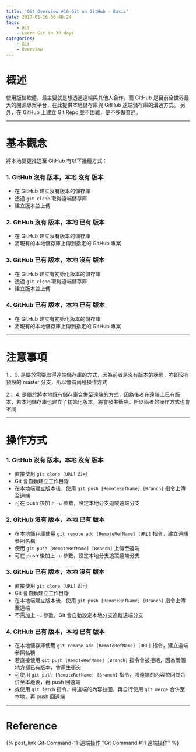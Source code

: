 ```yaml
---
title: 'Git Overview #16 Git on GitHub - Basic'
date: 2017-01-16 00:40:24
tags: 
    - Git
    - Learn Git in 30 days
categories: 
    - Git
    - Overview
---
```

# 概述
使用版控軟體，最主要就是想透過遠端與其他人合作，而 GitHub 是目前全世界最大的開源專案平台，在此提供本地儲存庫與 GitHub 遠端儲存庫的溝通方式。
另外，在 GitHub 上建立 Git Repo 並不困難，便不多做贅述。

<!-- more -->

---

# 基本觀念
將本地變更推送至 GitHub 有以下幾種方式：

### 1. GitHub **沒有** 版本，本地 **沒有** 版本
- 在 GitHub 建立沒有版本的儲存庫
- 透過 `git clone` 取得遠端儲存庫
- 建立版本並上傳

### 2. GitHub **沒有** 版本，本地 **已有** 版本
- 在 GitHub 建立沒有版本的儲存庫
- 將現有的本地儲存庫上傳到指定的 GitHub 專案 

### 3. GitHub **已有** 版本，本地 **沒有** 版本
- 在 GitHub 建立有初始化版本的儲存庫
- 透過 `git clone` 取得遠端儲存庫
- 建立版本並上傳 

### 4. GitHub **已有** 版本，本地 **已有** 版本
- 在 GitHub 建立有初始化版本的儲存庫
- 將現有的本地儲存庫上傳到指定的 GitHub 專案

---

# 注意事項
1.、3. 是屬於需要取得遠端儲存庫的方式，因為前者是沒有版本的狀態，亦即沒有預設的 master 分支，所以會有兩種操作方式
 

2.、4. 是屬於將本地既有儲存庫合併至遠端的方式，因為後者在遠端上已有版本，若本地儲存庫也建立了初始化版本，將會發生衝突，所以兩者的操作方式也會不同
 
---
 
# 操作方式

### 1. GitHub **沒有** 版本，本地 **沒有** 版本
- 直接使用 `git clone [URL]` 即可
- Git 會自動建立工作目錄
- 在本地端建立版本後，使用 `git push [RemoteRefName] [Branch]` 指令上傳至遠端
- 可在 push 後加上 `-u` 參數，設定本地分支追蹤遠端分支   

### 2. GitHub **沒有** 版本，本地 **已有** 版本
- 在本地儲存庫使用 `git remote add [RemoteRefName] [URL]` 指令，建立遠端參照名稱
- 使用 `git push [RemoteRefName] [Branch]` 上傳至遠端
- 可在 push 後加上 `-u` 參數，設定本地分支追蹤遠端分支

### 3. GitHub **已有** 版本，本地 **沒有** 版本
- 直接使用 `git clone [URL]` 即可
- Git 會自動建立工作目錄
- 在本地端建立版本後，使用 `git push [RemoteRefName] [Branch]` 指令上傳至遠端
- 不需加上 `-u` 參數，Git 會自動設定本地分支追蹤遠端分支

### 4. GitHub **已有** 版本，本地 **已有** 版本
- 在本地儲存庫使用 `git remote add [RemoteRefName] [URL]` 指令，建立遠端參照名稱
- 若直接使用 `git push [RemoteRefName] [Branch]` 指令會被拒絕，因為兩個地方都已有版本，會產生衝突
- 可使用 `git pull [RemoteRefName] [Branch]` 指令，將遠端的內容拉回並合併至本地後，再 push 回遠端
- 或使用 `git fetch` 指令，將遠端的內容拉回，再自行使用 `git merge` 合併至本地，再 push 回遠端

---

# Reference
{% post_link Git-Command-11-遠端操作 "Git Command #11 遠端操作" %}